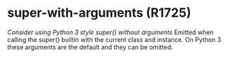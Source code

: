 # super-with-arguments (R1725)

*Consider using Python 3 style super() without arguments* Emitted when
calling the super() builtin with the current class and instance. On
Python 3 these arguments are the default and they can be omitted.
